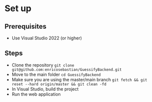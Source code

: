 # Set up
## Prerequisites
- Use Visual Studio 2022 (or higher)

## Steps
- Clone the repository `git clone git@github.com:enricosebastian/GuessifyBackend.git`
- Move to the main folder `cd GuessifyBackend`
- Make sure you are using the master/main branch `git fetch && git reset --hard origin/master && git clean -fd`
- In Visual Studio, build the project
- Run the web application 
